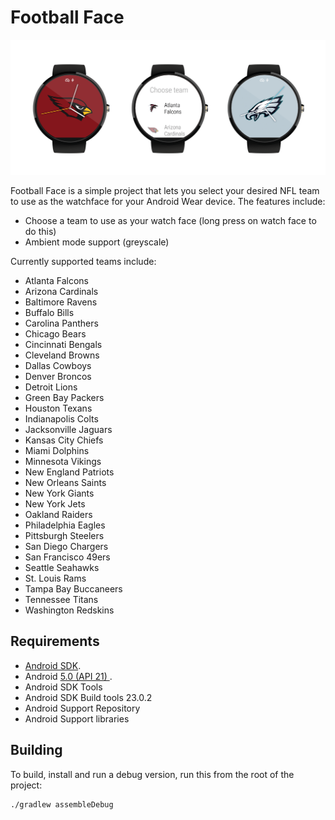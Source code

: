 Football Face
=============

<p align="center">
    <img src="images/round_group.png" alt="Web Icons"/>
</p>

Football Face is a simple project that lets you select your desired NFL team to use as the watchface for your Android Wear device. The features include:

- Choose a team to use as your watch face (long press on watch face to do this)
- Ambient mode support (greyscale)

Currently supported teams include:

- Atlanta Falcons
- Arizona Cardinals
- Baltimore Ravens
- Buffalo Bills
- Carolina Panthers
- Chicago Bears
- Cincinnati Bengals
- Cleveland Browns
- Dallas Cowboys
- Denver Broncos
- Detroit Lions
- Green Bay Packers
- Houston Texans
- Indianapolis Colts
- Jacksonville Jaguars
- Kansas City Chiefs
- Miami Dolphins
- Minnesota Vikings
- New England Patriots
- New Orleans Saints
- New York Giants
- New York Jets
- Oakland Raiders
- Philadelphia Eagles
- Pittsburgh Steelers
- San Diego Chargers
- San Francisco 49ers
- Seattle Seahawks
- St. Louis Rams
- Tampa Bay Buccaneers
- Tennessee Titans
- Washington Redskins

Requirements
------------

 - [Android SDK](http://developer.android.com/sdk/index.html).
 - Android [5.0 (API 21) ](http://developer.android.com/tools/revisions/platforms.html#5.0).
 - Android SDK Tools
 - Android SDK Build tools 23.0.2
 - Android Support Repository
 - Android Support libraries

Building
--------

To build, install and run a debug version, run this from the root of the project:

    ./gradlew assembleDebug
